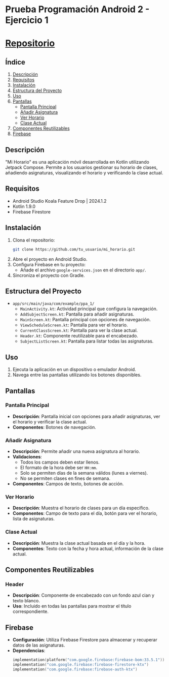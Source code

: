 # Prueba Programación Android 2 - Ejercicio 1

# [Repositorio](https://github.com/HugoSanchezGallego/PPA_1.git)

## Índice
1. [Descripción](#descripción)
2. [Requisitos](#requisitos)
3. [Instalación](#instalación)
4. [Estructura del Proyecto](#estructura-del-proyecto)
5. [Uso](#uso)
6. [Pantallas](#pantallas)
    - [Pantalla Principal](#pantalla-principal)
    - [Añadir Asignatura](#añadir-asignatura)
    - [Ver Horario](#ver-horario)
    - [Clase Actual](#clase-actual)
7. [Componentes Reutilizables](#componentes-reutilizables)
8. [Firebase](#firebase)

## Descripción
"Mi Horario" es una aplicación móvil desarrollada en Kotlin utilizando Jetpack Compose. Permite a los usuarios gestionar su horario de clases, añadiendo asignaturas, visualizando el horario y verificando la clase actual.

## Requisitos
- Android Studio Koala Feature Drop | 2024.1.2
- Kotlin 1.9.0
- Firebase Firestore

## Instalación
1. Clona el repositorio:
    ```sh
    git clone https://github.com/tu_usuario/mi_horario.git
    ```
2. Abre el proyecto en Android Studio.
3. Configura Firebase en tu proyecto:
    - Añade el archivo `google-services.json` en el directorio `app/`.
4. Sincroniza el proyecto con Gradle.

## Estructura del Proyecto
- `app/src/main/java/com/example/ppa_1/`
    - `MainActivity.kt`: Actividad principal que configura la navegación.
    - `AddSubjectScreen.kt`: Pantalla para añadir asignaturas.
    - `MainScreen.kt`: Pantalla principal con opciones de navegación.
    - `ViewScheduleScreen.kt`: Pantalla para ver el horario.
    - `CurrentClassScreen.kt`: Pantalla para ver la clase actual.
    - `Header.kt`: Componente reutilizable para el encabezado.
    - `SubjectListScreen.kt`: Pantalla para listar todas las asignaturas.

## Uso
1. Ejecuta la aplicación en un dispositivo o emulador Android.
2. Navega entre las pantallas utilizando los botones disponibles.

## Pantallas

### Pantalla Principal
- **Descripción**: Pantalla inicial con opciones para añadir asignaturas, ver el horario y verificar la clase actual.
- **Componentes**: Botones de navegación.

### Añadir Asignatura
- **Descripción**: Permite añadir una nueva asignatura al horario.
- **Validaciones**:
    - Todos los campos deben estar llenos.
    - El formato de la hora debe ser `HH:mm`.
    - Solo se permiten días de la semana válidos (lunes a viernes).
    - No se permiten clases en fines de semana.
- **Componentes**: Campos de texto, botones de acción.

### Ver Horario
- **Descripción**: Muestra el horario de clases para un día específico.
- **Componentes**: Campo de texto para el día, botón para ver el horario, lista de asignaturas.

### Clase Actual
- **Descripción**: Muestra la clase actual basada en el día y la hora.
- **Componentes**: Texto con la fecha y hora actual, información de la clase actual.

## Componentes Reutilizables

### Header
- **Descripción**: Componente de encabezado con un fondo azul cian y texto blanco.
- **Uso**: Incluido en todas las pantallas para mostrar el título correspondiente.

## Firebase
- **Configuración**: Utiliza Firebase Firestore para almacenar y recuperar datos de las asignaturas.
- **Dependencias**: 
    ```kotlin
    implementation(platform("com.google.firebase:firebase-bom:33.5.1"))
    implementation("com.google.firebase:firebase-firestore-ktx")
    implementation("com.google.firebase:firebase-auth-ktx")
    ```

